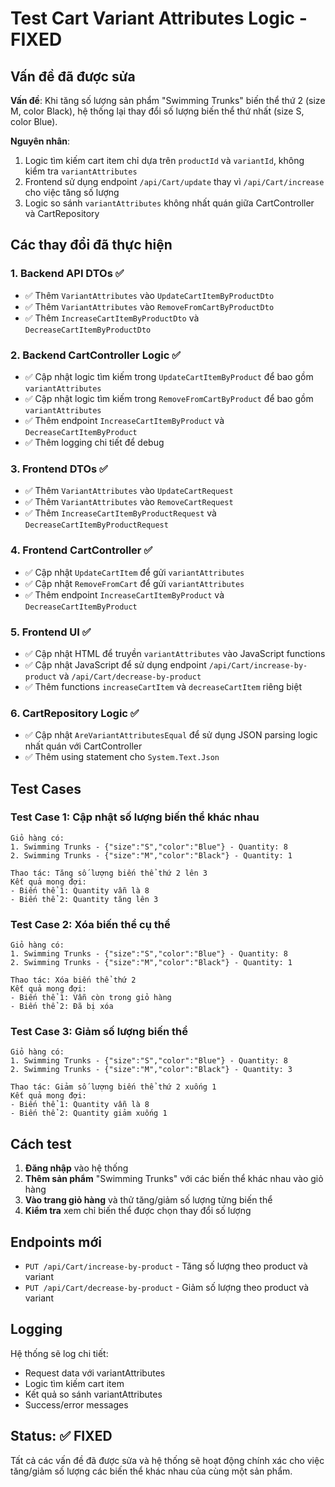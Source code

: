# Test Cart Variant Attributes Logic - FIXED

## Vấn đề đã được sửa

**Vấn đề**: Khi tăng số lượng sản phẩm "Swimming Trunks" biến thể thứ 2 (size M, color Black), hệ thống lại thay đổi số lượng biến thể thứ nhất (size S, color Blue).

**Nguyên nhân**: 
1. Logic tìm kiếm cart item chỉ dựa trên `productId` và `variantId`, không kiểm tra `variantAttributes`
2. Frontend sử dụng endpoint `/api/Cart/update` thay vì `/api/Cart/increase` cho việc tăng số lượng
3. Logic so sánh `variantAttributes` không nhất quán giữa CartController và CartRepository

## Các thay đổi đã thực hiện

### 1. Backend API DTOs ✅
- ✅ Thêm `VariantAttributes` vào `UpdateCartItemByProductDto`
- ✅ Thêm `VariantAttributes` vào `RemoveFromCartByProductDto`
- ✅ Thêm `IncreaseCartItemByProductDto` và `DecreaseCartItemByProductDto`

### 2. Backend CartController Logic ✅
- ✅ Cập nhật logic tìm kiếm trong `UpdateCartItemByProduct` để bao gồm `variantAttributes`
- ✅ Cập nhật logic tìm kiếm trong `RemoveFromCartByProduct` để bao gồm `variantAttributes`
- ✅ Thêm endpoint `IncreaseCartItemByProduct` và `DecreaseCartItemByProduct`
- ✅ Thêm logging chi tiết để debug

### 3. Frontend DTOs ✅
- ✅ Thêm `VariantAttributes` vào `UpdateCartRequest`
- ✅ Thêm `VariantAttributes` vào `RemoveCartRequest`
- ✅ Thêm `IncreaseCartItemByProductRequest` và `DecreaseCartItemByProductRequest`

### 4. Frontend CartController ✅
- ✅ Cập nhật `UpdateCartItem` để gửi `variantAttributes`
- ✅ Cập nhật `RemoveFromCart` để gửi `variantAttributes`
- ✅ Thêm endpoint `IncreaseCartItemByProduct` và `DecreaseCartItemByProduct`

### 5. Frontend UI ✅
- ✅ Cập nhật HTML để truyền `variantAttributes` vào JavaScript functions
- ✅ Cập nhật JavaScript để sử dụng endpoint `/api/Cart/increase-by-product` và `/api/Cart/decrease-by-product`
- ✅ Thêm functions `increaseCartItem` và `decreaseCartItem` riêng biệt

### 6. CartRepository Logic ✅
- ✅ Cập nhật `AreVariantAttributesEqual` để sử dụng JSON parsing logic nhất quán với CartController
- ✅ Thêm using statement cho `System.Text.Json`

## Test Cases

### Test Case 1: Cập nhật số lượng biến thể khác nhau
```
Giỏ hàng có:
1. Swimming Trunks - {"size":"S","color":"Blue"} - Quantity: 8
2. Swimming Trunks - {"size":"M","color":"Black"} - Quantity: 1

Thao tác: Tăng số lượng biến thể thứ 2 lên 3
Kết quả mong đợi: 
- Biến thể 1: Quantity vẫn là 8
- Biến thể 2: Quantity tăng lên 3
```

### Test Case 2: Xóa biến thể cụ thể
```
Giỏ hàng có:
1. Swimming Trunks - {"size":"S","color":"Blue"} - Quantity: 8
2. Swimming Trunks - {"size":"M","color":"Black"} - Quantity: 1

Thao tác: Xóa biến thể thứ 2
Kết quả mong đợi: 
- Biến thể 1: Vẫn còn trong giỏ hàng
- Biến thể 2: Đã bị xóa
```

### Test Case 3: Giảm số lượng biến thể
```
Giỏ hàng có:
1. Swimming Trunks - {"size":"S","color":"Blue"} - Quantity: 8
2. Swimming Trunks - {"size":"M","color":"Black"} - Quantity: 3

Thao tác: Giảm số lượng biến thể thứ 2 xuống 1
Kết quả mong đợi: 
- Biến thể 1: Quantity vẫn là 8
- Biến thể 2: Quantity giảm xuống 1
```

## Cách test

1. **Đăng nhập** vào hệ thống
2. **Thêm sản phẩm** "Swimming Trunks" với các biến thể khác nhau vào giỏ hàng
3. **Vào trang giỏ hàng** và thử tăng/giảm số lượng từng biến thể
4. **Kiểm tra** xem chỉ biến thể được chọn thay đổi số lượng

## Endpoints mới

- `PUT /api/Cart/increase-by-product` - Tăng số lượng theo product và variant
- `PUT /api/Cart/decrease-by-product` - Giảm số lượng theo product và variant

## Logging

Hệ thống sẽ log chi tiết:
- Request data với variantAttributes
- Logic tìm kiếm cart item
- Kết quả so sánh variantAttributes
- Success/error messages

## Status: ✅ FIXED

Tất cả các vấn đề đã được sửa và hệ thống sẽ hoạt động chính xác cho việc tăng/giảm số lượng các biến thể khác nhau của cùng một sản phẩm. 